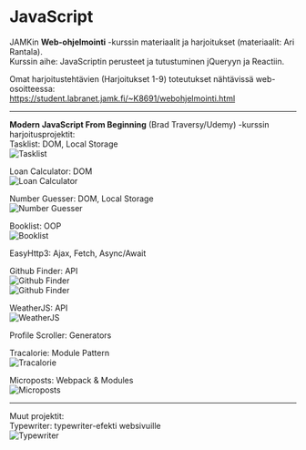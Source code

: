 # JavaScript

JAMKin **Web-ohjelmointi** -kurssin materiaalit ja harjoitukset (materiaalit: Ari Rantala).  
Kurssin aihe: JavaScriptin perusteet ja tutustuminen jQueryyn ja Reactiin.  
  
Omat harjoitustehtävien (Harjoitukset 1-9) toteutukset nähtävissä web-osoitteessa:  
https://student.labranet.jamk.fi/~K8691/webohjelmointi.html  

- - - - - - -  
  
**Modern JavaScript From Beginning** (Brad Traversy/Udemy) -kurssin harjoitusprojektit:  
Tasklist: DOM, Local Storage  
![Tasklist](/tasklist/tasklist.png)  
  
Loan Calculator: DOM  
![Loan Calculator](/loancalculator/loancalculator.png)  
  
Number Guesser: DOM, Local Storage  
![Number Guesser](/numberguesser/numberguesser.png)  
  
Booklist: OOP  
![Booklist](/booklist/booklist.png)  
  
EasyHttp3: Ajax, Fetch, Async/Await  
  
Github Finder: API  
![Github Finder](/githubfinder/githubfinder.png)  
![Github Finder](/githubfinder/githubfinder2.png)  
  
WeatherJS: API  
![WeatherJS](/weatherjs/weatherjs.png)  
  
Profile Scroller: Generators  
  
Tracalorie: Module Pattern  
![Tracalorie](/tracalorie/tracalorie.png)  
  
Microposts: Webpack & Modules  
![Microposts](/microposts/microposts.png)  
  
- - - - -  
  
Muut projektit:  
Typewriter: typewriter-efekti websivuille  
![Typewriter](/typewriter/typewriter.png)  
